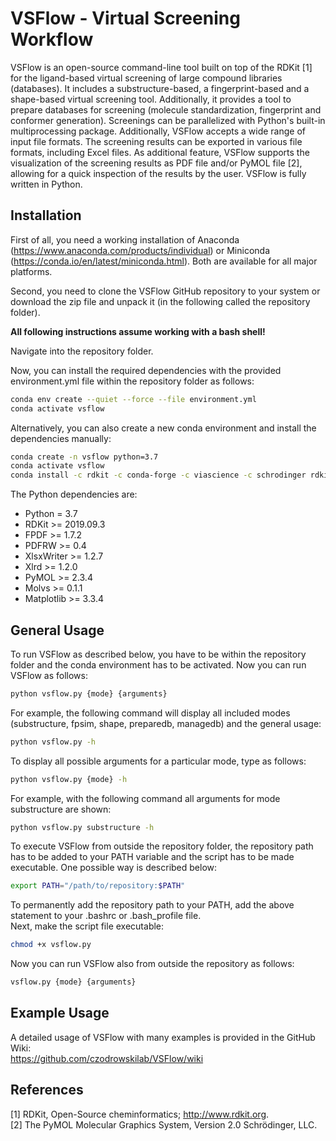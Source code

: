 # VSFlow - Virtual Screening Workflow

VSFlow is an open-source command-line tool built on top of the RDKit [1] for the ligand-based virtual screening 
of large compound libraries (databases). It includes a substructure-based, a fingerprint-based 
and a shape-based virtual screening tool. Additionally, it provides a tool to prepare databases for 
screening (molecule standardization, fingerprint and conformer generation). Screenings can be 
parallelized with Python's built-in multiprocessing package. Additionally, VSFlow accepts a wide 
range of input file formats. The screening results can be exported in various file formats, including Excel files.
As additional feature, VSFlow supports the visualization of the screening results as PDF file
and/or PyMOL file [2], allowing for a quick inspection of the results by the user. VSFlow is fully 
written in Python.

## Installation

First of all, you need a working installation of Anaconda (https://www.anaconda.com/products/individual) or Miniconda (https://conda.io/en/latest/miniconda.html). Both are available for all major platforms.  

Second, you need to clone the VSFlow GitHub repository to your system or download the zip file and unpack it (in the following called the repository folder).   

**All following instructions assume working with a bash shell!**  

Navigate into the repository folder.  

Now, you can install the required dependencies with the provided environment.yml file within the repository folder as follows:
```bash
conda env create --quiet --force --file environment.yml
conda activate vsflow
```
Alternatively, you can also create a new conda environment and install the dependencies manually:
```bash
conda create -n vsflow python=3.7
conda activate vsflow
conda install -c rdkit -c conda-forge -c viascience -c schrodinger rdkit xlrd xlsxwriter pdfrw fpdf pymol molvs matplotlib
```
The Python dependencies are:  
* Python = 3.7
* RDKit >= 2019.09.3
* FPDF >= 1.7.2
* PDFRW >= 0.4
* XlsxWriter >= 1.2.7
* Xlrd >= 1.2.0
* PyMOL >= 2.3.4
* Molvs >= 0.1.1
* Matplotlib >= 3.3.4

## General Usage
To run VSFlow as described below, you have to be within the repository folder and the conda environment has to be activated.
Now you can run VSFlow as follows:  
```bash
python vsflow.py {mode} {arguments}
```
For example, the following command will display all included modes (substructure, fpsim, shape, preparedb, managedb) and the general usage:
```bash
python vsflow.py -h
```
To display all possible arguments for a particular mode, type as follows:
```bash
python vsflow.py {mode} -h
```
For example, with the following command all arguments for mode substructure are shown:
```bash
python vsflow.py substructure -h
```
To execute VSFlow from outside the repository folder, the repository path has to be added to your PATH variable and 
the script has to be made executable. 
One possible way is described below:
```bash
export PATH="/path/to/repository:$PATH"
```
To permanently add the repository path to your PATH, add the above statement to your .bashrc or .bash_profile file.  
Next, make the script file executable:
```bash
chmod +x vsflow.py
```
Now you can run VSFlow also from outside the repository as follows:
```bash
vsflow.py {mode} {arguments}
```
## Example Usage

A detailed usage of VSFlow with many examples is provided in the GitHub Wiki:  
https://github.com/czodrowskilab/VSFlow/wiki

## References

[1] RDKit, Open-Source cheminformatics; http://www.rdkit.org.  
[2] The PyMOL Molecular Graphics System, Version 2.0 Schrödinger, LLC.
